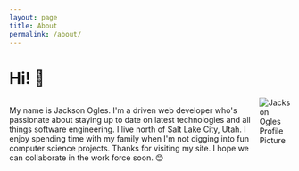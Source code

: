 ```yaml
---
layout: page
title: About
permalink: /about/
---
```

# Hi! 👋

<div style="display: flex;">
     <p>
          My name is Jackson Ogles. I'm a driven web developer who's passionate about staying up to date on latest technologies and all things software engineering. I live north of Salt Lake City, Utah. I enjoy spending time with my family when I'm not digging into fun computer science projects. Thanks for visiting my site. I hope we can collaborate in the work force soon. 😊
     </p>
     <img src="../assets/me.jpeg" alt="Jackson Ogles Profile Picture">
</div>
